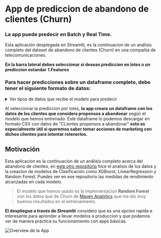 # App de prediccion de abandono de clientes (Churn) 
### La app puede predecir en Batch y Real Time.

Esta aplicación desplegada en Streamlit, es la continuacion de un análisis completo del dataset de abandono de clientes (Churn) en una compañia de telecomunicaciones.

**En la barra lateral debes seleccionar si deseas prediccion en lotes o un prediccion estandar**
**1.Features**
### Para hacer predicciones sobre un dataframe completo, debe tener el siguiente formato de datos:

<details>
  <summary>Ver tipos de datos que recibe el modelo para predecir</summary>
  
  <ul style="overflow-y: scroll; max-height: 200px;">
    <li>'Gender': str</li>
    <li>'Age': int</li>
    <li>'Married': bool</li>
    <li>'Number of Dependents': int</li>
    <li>'Number of Referrals': int</li>
    <li>'Tenure in Months': int</li>
    <li>'Offer': bool</li>
    <li>'Phone Service': bool</li>
    <li>'Multiple Lines': bool</li>
    <li>'Internet Service': bool</li>
    <li>'Online Security': bool</li>
    <li>'Online Backup': bool</li>
    <li>'Device Protection Plan': bool</li>
    <li>'Premium Tech Support': bool</li>
    <li>'Streaming TV': bool</li>
    <li>'Streaming Movies': bool</li>
    <li>'Streaming Music': bool</li>
    <li>'Unlimited Data': bool</li>
    <li>'Paperless Billing': bool</li>
    <li>'Monthly Charge': float</li>
    <li>'Total Charges': float</li>
    <li>'Total Refunds': float</li>
    <li>'Total Extra Data Charges': float</li>
    <li>'Total Long Distance Charges': float</li>
    <li>'Internet Type_Cable': bool</li>
    <li>'Internet Type_DSL': bool</li>
    <li>'Internet Type_Fiber Optic': bool</li>
    <li>'Contract_Month-to-Month': bool</li>
    <li>'Contract_One Year': bool</li>
    <li>'Contract_Two Year': bool</li>
    <li>'Payment Method_Bank Withdrawal': bool</li>
    <li>'Payment Method_Credit Card': bool</li>
    <li>'Payment Method_Mailed Check': bool</li>
  </ul>
</details>

Al seleccionar la prediccion por lotes, **la app creara un dataframe con los datos de los clientes que considera propensos a abandonar** según el modelo que hemos entrenado.
Este dataframe lo podemos descargar en formato CSV con datos de "CLientes propensos a abandonar" **esto es especialmente útil si queremos saber tomar acciones de marketing con dichos clientes para intentar retenerlos.**

## Motivación
Esta aplicacion es la continuacion de un análisis completo acerca del abandono de clientes, en [este otro repositorio](https://github.com/ricardobrein/Customer-churn-prediction-models) hice el analisis de los datos y la creacion de modelos de Clasificación como XGBoost, LinearRegression y Random Forest. Puedes ver en ese repositorio las medidas de rendimiento alcanzadas en cada modelo.

> El modelo que hemos usado es la implementacion **Random Forest** con los datos que de Churn de [Maven Analytics](mavenanalytics.io) que me dio muy buenos resultados en el entrenamiento.

**El despliegue a través de Streamlit** considero que es una opcion rapida e interesante para aprender a llevar modelos a produccion  y que podamos ver de manera práctica su funcionamiento con apps básicas.

![Overview de la App](appgif.gif)

